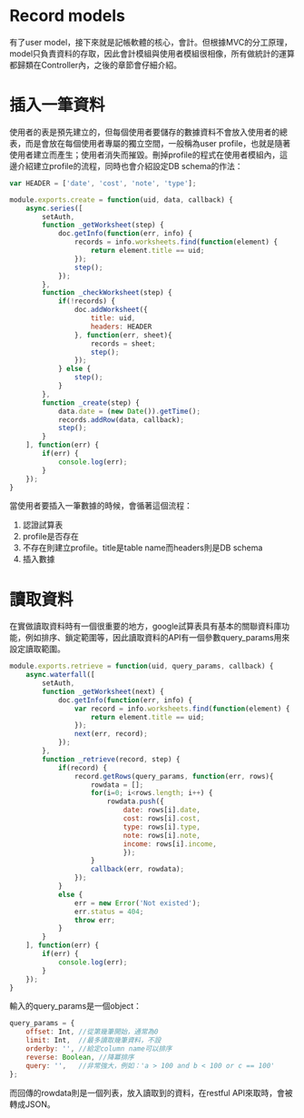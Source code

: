 # Record models
有了user model，接下來就是記帳軟體的核心，會計。但根據MVC的分工原理，model只負責資料的存取，因此會計模組與使用者模組很相像，所有做統計的運算都歸類在Controller內，之後的章節會仔細介紹。

# 插入一筆資料
使用者的表是預先建立的，但每個使用者要儲存的數據資料不會放入使用者的總表，而是會放在每個使用者專屬的獨立空間，一般稱為user profile，也就是隨著使用者建立而產生；使用者消失而摧毀。刪掉profile的程式在使用者模組內，這邊介紹建立profile的流程，同時也會介紹設定DB schema的作法：

```js
var HEADER = ['date', 'cost', 'note', 'type'];

module.exports.create = function(uid, data, callback) {
    async.series([
        setAuth,
        function _getWorksheet(step) {
            doc.getInfo(function(err, info) {
                records = info.worksheets.find(function(element) {
                    return element.title == uid;
                });
                step();
            });
        },
        function _checkWorksheet(step) {
            if(!records) {
                doc.addWorksheet({
                    title: uid,
                    headers: HEADER
                }, function(err, sheet){
                    records = sheet;
                    step();
                });
            } else {
                step();
            }
        },
        function _create(step) {
            data.date = (new Date()).getTime();
            records.addRow(data, callback);
            step();
        }
    ], function(err) {
        if(err) {
            console.log(err);
        }
    });
}
```

當使用者要插入一筆數據的時候，會循著這個流程：
1. 認證試算表
2. profile是否存在
3. 不存在則建立profile。title是table name而headers則是DB schema
4. 插入數據

# 讀取資料
在實做讀取資料時有一個很重要的地方，google試算表具有基本的關聯資料庫功能，例如排序、鎖定範圍等，因此讀取資料的API有一個參數query_params用來設定讀取範圍。

```js
module.exports.retrieve = function(uid, query_params, callback) {
    async.waterfall([
        setAuth,
        function _getWorksheet(next) {
            doc.getInfo(function(err, info) {
                var record = info.worksheets.find(function(element) {
                    return element.title == uid;
                });
                next(err, record);
            });
        },
        function _retrieve(record, step) {
            if(record) {
                record.getRows(query_params, function(err, rows){
                    rowdata = [];
                    for(i=0; i<rows.length; i++) {
                        rowdata.push({
                            date: rows[i].date,
                            cost: rows[i].cost,
                            type: rows[i].type,
                            note: rows[i].note,
                            income: rows[i].income,
                            });
                    }
                    callback(err, rowdata);
                });
            }
            else {
                err = new Error('Not existed');
                err.status = 404;
                throw err;
            }
        }
    ], function(err) {
        if(err) {
            console.log(err);
        }
    });
}
```

輸入的query_params是一個object：
```js
query_params = {
    offset: Int, //從第幾筆開始，通常為0
    limit: Int,  //最多讀取幾筆資料，不設
    orderby: '', //給定column name可以排序
    reverse: Boolean, //降冪排序
    query: '',   //非常強大，例如：'a > 100 and b < 100 or c == 100'
};
```

而回傳的rowdata則是一個列表，放入讀取到的資料，在restful API來取時，會被轉成JSON。